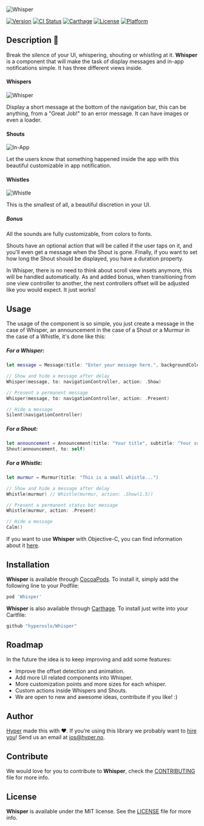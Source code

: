![Whisper](https://github.com/hyperoslo/Whisper/blob/master/Resources/whisper-cover.png)

[![Version](https://img.shields.io/cocoapods/v/Whisper.svg?style=flat)](http://cocoadocs.org/docsets/Whisper)
[![CI Status](http://img.shields.io/travis/hyperoslo/Whisper.svg?style=flat)](https://travis-ci.org/hyperoslo/Whisper)
[![Carthage](https://img.shields.io/badge/Carthage-compatible-4BC51D.svg?style=flat)](https://github.com/Carthage/Carthage)
[![License](https://img.shields.io/cocoapods/l/Whisper.svg?style=flat)](http://cocoadocs.org/docsets/Whisper)
[![Platform](https://img.shields.io/cocoapods/p/Whisper.svg?style=flat)](http://cocoadocs.org/docsets/Whisper)

## Description :leaves:

Break the silence of your UI, whispering, shouting or whistling at it. **Whisper** is a component that will make the task of display messages and in-app notifications simple. It has three different views inside.

#### Whispers

![Whisper](https://github.com/hyperoslo/Whisper/blob/master/Resources/permanent-whisper.png)

Display a short message at the bottom of the navigation bar, this can be anything, from a "Great Job!" to an error message. It can have images or even a loader.

#### Shouts

![In-App](https://github.com/hyperoslo/Whisper/blob/master/Resources/in-app-notification.png)

Let the users know that something happened inside the app with this beautiful customizable in app notification.

#### Whistles

![Whistle](https://github.com/hyperoslo/Whisper/blob/master/Resources/whistle-information.png)

This is the smallest of all, a beautiful discretion in your UI.

##### Bonus

All the sounds are fully customizable, from colors to fonts.

Shouts have an optional action that will be called if the user taps on it, and you'll even get a message when the Shout is gone. Finally, if you want to set how long the Shout should be displayed, you have a duration property.

In Whisper, there is no need to think about scroll view insets anymore, this will be handled automatically. As and added bonus, when transitioning from one view controller to another, the next controllers offset will be adjusted like you would expect. It just works!

## Usage

The usage of the component is so simple, you just create a message in the case of Whisper, an announcement in the case of a Shout or a Murmur in the case of a Whistle, it's done like this:

##### For a Whisper:

```swift
let message = Message(title: "Enter your message here.", backgroundColor: UIColor.redColor())

// Show and hide a message after delay
Whisper(message, to: navigationController, action: .Show)

// Present a permanent message
Whisper(message, to: navigationController, action: .Present)

// Hide a message
Silent(navigationController)
```

##### For a Shout:

```swift
let announcement = Announcement(title: "Your title", subtitle: "Your subtitle", image: UIImage(named: "avatar"))
Shout(announcement, to: self)
```

##### For a Whistle:

```swift
let murmur = Murmur(title: "This is a small whistle...")

// Show and hide a message after delay
Whistle(murmur) // Whistle(murmur, action: .Show(1.5))

// Present a permanent status bar message
Whistle(murmur, action: .Present)

// Hide a message
Calm()
```

If you want to use **Whisper** with Objective-C, you can find information about it [here](https://github.com/hyperoslo/Whisper/wiki/Using-Whisper-in-Objective-C).

## Installation

**Whisper** is available through [CocoaPods](http://cocoapods.org). To install
it, simply add the following line to your Podfile:

```ruby
pod 'Whisper'
```

**Whisper** is also available through [Carthage](https://github.com/Carthage/Carthage). To install just write into your Cartfile:

```ruby
github "hyperoslo/Whisper"
```

## Roadmap

In the future the idea is to keep improving and add some features:

- Improve the offset detection and animation.
- Add more UI related components into Whisper.
- More customization points and more sizes for each whisper.
- Custom actions inside Whispers and Shouts.
- We are open to new and awesome ideas, contribute if you like! :)

## Author

[Hyper](http://hyper.no) made this with ❤️. If you’re using this library we probably want to [hire you](https://github.com/hyperoslo/iOS-playbook/blob/master/HYPER_RECIPES.md)! Send us an email at ios@hyper.no.

## Contribute

We would love for you to contribute to **Whisper**, check the [CONTRIBUTING](https://github.com/hyperoslo/Whisper/blob/master/CONTRIBUTING.md) file for more info.

## License

**Whisper** is available under the MIT license. See the [LICENSE](https://github.com/hyperoslo/Whisper/blob/master/LICENSE.md) file for more info.
